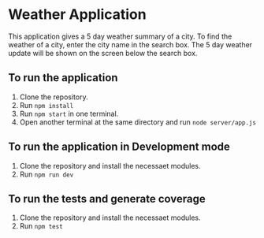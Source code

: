 # Weather Application 

This application gives a 5 day weather summary of a city. To find the weather
of a city, enter the city name in the search box. The 5 day weather update
will be shown on the screen below the search box.

## To run the application
1. Clone the repository.
2. Run `npm install`
3. Run `npm start` in one terminal.
4. Open another terminal at the same directory and run `node server/app.js`

## To run the application in Development mode
1. Clone the repository and install the necessaet modules.
2. Run `npm run dev`

## To run the tests and generate coverage
1. Clone the repository and install the necessaet modules.
2. Run `npm test`